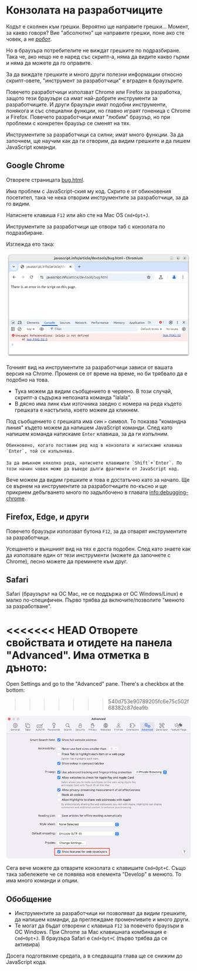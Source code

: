 # Конзолата на разработчиците

Кодът е сколнен към грешки. Вероятно ще направите грешки... Момент, за какво говоря? Вие "абсолютно" ще направите грешки, поне ако сте човек, а не *[робот](https://en.wikipedia.org/wiki/Bender_(Futurama))*.

Но в браузъра потребителите не виждат грешките по подразбиране. Така че, ако нещо не е наред със скрипт-а, няма да видите какво гърми и няма да можете да го оправите.

За да виждате грешките и много други полезни информации относно скрипт-овете, "инструмент за разработчици" е вграден в браузърите.

Повечето разработчици използват Chrome или Firefox за разработка, защото тези браузъри са имат най-добрите инструменти за разработчиците. И други браузъри имат подобни инструменти, понякога и със специални функции, но главно играят гоненица с Chrome и Firefox. Повечето разработчици имат "любим" браузър, но при проблеми с конкретен браузър се сменят на тях.

Инструментите за разработчици са силни; имат много функции. За да започнем, ще научим как да ги отворим, да видим грешките и да пишем JavaScript команди.

## Google Chrome

Отворете страницата [bug.html](bug.html).

Има проблем с JavaScript-ския му код. Скрито е от обикновения посетител, така че нека отворим инструментите за разработчици, за да го видим.

Натиснете клавиша `F12` или ako сте на Мас OS `Cmd+Opt+J`.

Инструментите за разработчици ще отвори таб с конзолата по подразбиране.

Изглежда ето така:

![chrome](chrome.webp)

Точният вид на инструментите за разработчици зависи от вашата версия на Chrome. Променя се от време на време, но би трябвало да е подобно на това.

- Тука можем да видим съобщението в червено. В този случай, скрипт-а съдържа непозната команда "lalala".
- В дясно има линк към източника заедно с номера на реда където грешката е настъпила, което можем да кликнем.

Под съобщението с грешката има син `>` символ. То показва "командна линия" където можем да напишем JavaScript команди. След като напишем команда натискаме `Enter` клавиша, за да ги изпълним.

```smart header="Multi-line input"
Обикновено, когато поставим ред код в конзолата и натискаме клавиша `Enter`, той се изпълнява.

За да вмъкнем няколко реда, натиснете клавишите `Shift`+`Enter`. По този начин човек може да въведе дълги фрагменти от JavaScript код.
```

Вече можем да видим грешките и това е достатъчно като за начало. Ще се върнем на инструментите за разработчиците по-късно и ще прикрием дебъгването много по задълбочено в главата <info:debugging-chrome>.

## Firefox, Edge, и други

Повечето браузъри използват бутона `F12`, за да отварят инструментите за разработчици.

Усещането и външният вид на тях е доста подобен. След като знаете как да използвате един от тези инструменти (можете да започнете с Chrome), лесно можете да преминете към друг.

## Safari

Safari (браузърът на OС Mac, не се поддържа от ОС Windows/Linux) е малко по-специфичен. Първо трябва да включите/позволите "менюто за разработване".

<<<<<<< HEAD
Отворете свойствата и отидете на панела "Advanced". Има отметка в дъното:
=======
Open Settings and go to the "Advanced" pane. There's a checkbox at the bottom:
>>>>>>> 540d753e90789205fc6e75c502f68382c87dea9b

![safari](safari.png)

Сега вече можете да отварите конзолата с клавишите `Cmd+Opt+C`. Също така забележете че се появява нов елемента "Develop" в менюто. То има много команди и опции.

## Обобщение

- Инструментите за разработчици ни позволяват да видим грешките, да напишем команди, да преглеждаме променливите и много други.
- Те могат да бъдат отворени с клавиша `F12` за повечето браузъри в ОС Windows. При Chrome за Mac клавишната комбинация е `Cmd+Opt+J`. В браузъра Safari е `Cmd+Opt+C` (първо трябва да се активира)

Досега подготвяхме средата, а в следващата глава ще се снижим до JavaScript кода.

